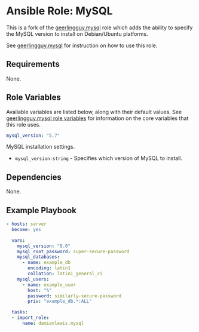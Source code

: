 # Ansible Role: MySQL
This is a fork of the [geerlingguy.mysql](https://github.com/geerlingguy/ansible-role-mysql) role which adds the ability to specify the MySQL version to install on Debian/Ubuntu platforms.

See [geerlingguy.mysql](https://github.com/geerlingguy/ansible-role-mysql#ansible-role-mysql) for instruction on how to use this role.

## Requirements
None.

## Role Variables
Available variables are listed below, along with their default values.
See [geerlingguy.mysql role variables](https://github.com/geerlingguy/ansible-role-mysql#role-variables) for information on the core variables that this role uses.

```yaml
mysql_version: "5.7"
```
MySQL installation settings.
- `mysql_version:string` - Specifies which version of MySQL to install.

## Dependencies
None.

## Example Playbook
```yaml
- hosts: server
  become: yes

  vars:
    mysql_version: "8.0"
    mysql_root_password: super-secure-password
    mysql_databases:
      - name: example_db
        encoding: latin1
        collation: latin1_general_ci
    mysql_users:
      - name: example_user
        host: "%"
        password: similarly-secure-password
        priv: "example_db.*:ALL"

  tasks:
  - import_role:
      name: damianlewis.mysql
```